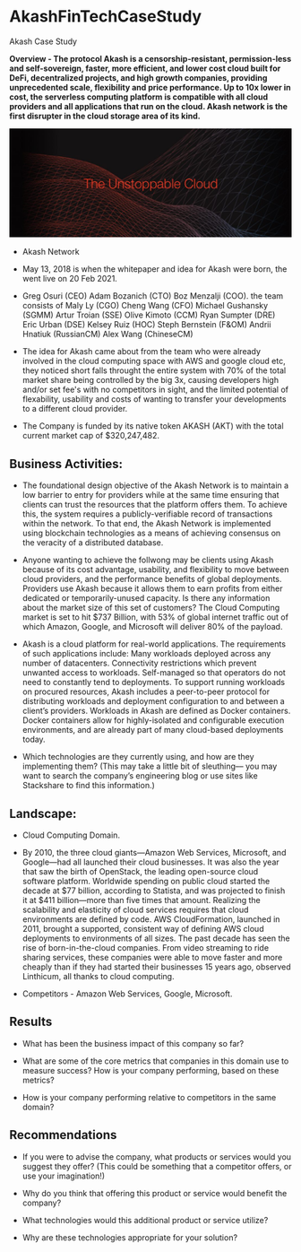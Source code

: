 # AkashFinTechCaseStudy
Akash Case Study

**Overview - The protocol Akash is a censorship-resistant, permission-less and self-sovereign, faster, more efficient, and lower cost cloud built for DeFi, decentralized projects, and high growth companies, providing unprecedented scale, flexibility and price performance. Up to 10x lower in cost, the serverless computing platform is compatible with all cloud providers and all applications that run on the cloud. Akash network is the first disrupter in the cloud storage area of its kind.**

![Akash](Akash.jpg)

* Akash Network

* May 13, 2018 is when the whitepaper and idea for Akash were born, the went live on 20 Feb 2021.

* Greg Osuri (CEO) Adam Bozanich (CTO) Boz Menzalji (COO). the team consists of Maly Ly (CGO) Cheng Wang (CFO) Michael Gushansky (SGMM) Artur Troian (SSE) Olive Kimoto (CCM) Ryan Sumpter (DRE) Eric Urban (DSE) Kelsey Ruiz (HOC) Steph Bernstein (F&OM) Andrii Hnatiuk (RussianCM) Alex Wang (ChineseCM)

* The idea for Akash came about from the team who were already involved in the cloud computing space with AWS and google cloud etc, they noticed short falls throught the entire system with 70% of the total market share being controlled by the big 3x, causing developers high and/or set fee's with no competitors in sight, and the limited potential of flexability, usability and costs of wanting to transfer your developments to a different cloud provider.

* The Company is funded by its native token AKASH (AKT) with the total current market cap of $320,247,482.


## Business Activities:

* The foundational design objective of the Akash Network is to maintain a low barrier to entry for providers while at the same time ensuring that clients can trust the resources that the platform offers them. To achieve this, the system requires a publicly-verifiable record of transactions within the network. To that end, the Akash Network is implemented using blockchain technologies as a means of achieving consensus on the veracity of a distributed database.

* Anyone wanting to achieve the follwong may be clients using Akash because of its cost advantage, usability, and flexibility to move between cloud providers, and the performance benefits of global deployments. Providers use Akash because it allows them to earn profits from either dedicated or temporarily-unused capacity. Is there any information about the market size of this set of customers? The Cloud Computing market is set to hit $737 Billion, with 53% of global internet traffic out of which Amazon, Google, and Microsoft will deliver 80% of the payload.

* Akash is a cloud platform for real-world applications. The requirements of such applications include: Many workloads deployed across any number of datacenters. Connectivity restrictions which prevent unwanted access to workloads. Self-managed so that operators do not need to constantly tend to deployments.
To support running workloads on procured resources, Akash includes a peer-to-peer protocol for distributing workloads and deployment configuration to and between a client’s providers. Workloads in Akash are defined as Docker containers. Docker containers allow for highly-isolated and configurable execution environments, and are already part of many cloud-based deployments today.

* Which technologies are they currently using, and how are they implementing them? (This may take a little bit of sleuthing–– you may want to search the company’s engineering blog or use sites like Stackshare to find this information.)


## Landscape:

* Cloud Computing Domain.

* By 2010, the three cloud giants—Amazon Web Services, Microsoft, and Google—had all launched their cloud businesses. It was also the year that saw the birth of OpenStack, the leading open-source cloud software platform. Worldwide spending on public cloud started the decade at $77 billion, according to Statista, and was projected to finish it at $411 billion—more than five times that amount. Realizing the scalability and elasticity of cloud services requires that cloud environments are defined by code. AWS CloudFormation, launched in 2011, brought a supported, consistent way of defining AWS cloud deployments to environments of all sizes. The past decade has seen the rise of born-in-the-cloud companies. From video streaming to ride sharing services, these companies were able to move faster and more cheaply than if they had started their businesses 15 years ago, observed Linthicum, all thanks to cloud computing.

* Competitors - Amazon Web Services, Google, Microsoft.


## Results

* What has been the business impact of this company so far?

* What are some of the core metrics that companies in this domain use to measure success? How is your company performing, based on these metrics?

* How is your company performing relative to competitors in the same domain?


## Recommendations

* If you were to advise the company, what products or services would you suggest they offer? (This could be something that a competitor offers, or use your imagination!)

* Why do you think that offering this product or service would benefit the company?

* What technologies would this additional product or service utilize?

* Why are these technologies appropriate for your solution?
